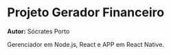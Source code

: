 # Projeto Gerador Financeiro

**Autor:** Sócrates Porto

Gerenciador em Node.js, React e APP em React Native.